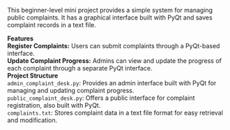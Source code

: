 This beginner-level mini project provides a simple system for managing public complaints. It has a graphical interface built with PyQt and saves complaint records in a text file.

**Features**    
**Register Complaints:** Users can submit complaints through a PyQt-based interface.   
**Update Complaint Progress:** Admins can view and update the progress of each complaint through a separate PyQt interface.   
**Project Structure**   
`admin_complaint_desk.py`: Provides an admin interface built with PyQt for managing and updating complaint progress.  
`public_complaint_desk.py`: Offers a public interface for complaint registration, also built with PyQt.   
`complaints.txt`: Stores complaint data in a text file format for easy retrieval and modification.
